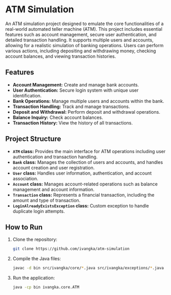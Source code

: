 # ATM Simulation

An ATM simulation project designed to emulate the core functionalities of a real-world automated teller machine (ATM). This project includes essential features such as account management, secure user authentication, and detailed transaction handling. It supports multiple users and accounts, allowing for a realistic simulation of banking operations. Users can perform various actions, including depositing and withdrawing money, checking account balances, and viewing transaction histories.


## Features

- **Account Management:** Create and manage bank accounts.
- **User Authentication:** Secure login system with unique user identification.
- **Bank Operations:** Manage multiple users and accounts within the bank.
- **Transaction Handling:** Track and manage transactions.
- **Deposit and Withdrawal:** Perform deposit and withdrawal operations.
- **Balance Inquiry:** Check account balances.
- **Transaction History:** View the history of all transactions.

## Project Structure

- **`ATM` class:** Provides the main interface for ATM operations including user authentication and transaction handling.
- **`Bank` class:** Manages the collection of users and accounts, and handles account creation and user registration.
- **`User` class:** Handles user information, authentication, and account association.
- **`Account` class:** Manages account-related operations such as balance management and account information.
- **`Transaction` class:** Represents a financial transaction, including the amount and type of transaction.
- **`LoginAlreadyExistsException` class:** Custom exception to handle duplicate login attempts.

## How to Run

1. Clone the repository:
    ```bash
    git clone https://github.com/ivangka/atm-simulation
    ```
2. Compile the Java files:
    ```bash
    javac -d bin src/ivangka/core/*.java src/ivangka/exceptions/*.java
    ```
3. Run the application:
    ```bash
    java -cp bin ivangka.core.ATM
    ```
